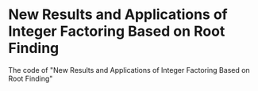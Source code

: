 # New Results and Applications of Integer Factoring Based on Root Finding
The code of "New Results and Applications of Integer Factoring Based on Root Finding"
